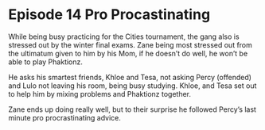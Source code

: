
# Episode 14 Pro Procastinating

While being busy practicing for the Cities tournament, the gang also is stressed out by the winter final exams. Zane being most stressed out from the ultimatum given to him by his Mom, if he doesn’t do well, he won’t be able to play Phaktionz. 

He asks his smartest friends, Khloe and Tesa, not asking Percy (offended) and Lulo not leaving his room, being busy studying. Khloe, and Tesa set out to help him by mixing problems and Phaktionz together. 

Zane ends up doing really well, but to their surprise he followed Percy’s last minute pro procrastinating advice. 


